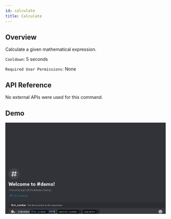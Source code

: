 ```yaml
---
id: calculate
title: Calculate
---
```


## Overview

Calculate a given mathematical expression.

`Cooldown`: 5 seconds

`Required User Permissions`: None

## API Reference

No external APIs were used for this command.

## Demo

![Calculate Command Demo GIF](../../../public/utility/calculate.gif)
